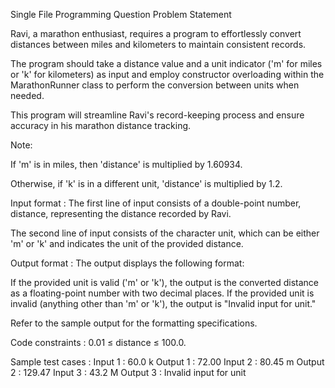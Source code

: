 Single File Programming Question
Problem Statement



Ravi, a marathon enthusiast, requires a program to effortlessly convert distances between miles and kilometers to maintain consistent records.



The program should take a distance value and a unit indicator ('m' for miles or 'k' for kilometers) as input and employ constructor overloading within the MarathonRunner class to perform the conversion between units when needed.



This program will streamline Ravi's record-keeping process and ensure accuracy in his marathon distance tracking.



Note:

If 'm' is in miles, then 'distance' is multiplied by 1.60934.

Otherwise, if 'k' is in a different unit, 'distance' is multiplied by 1.2.

Input format :
The first line of input consists of a double-point number, distance, representing the distance recorded by Ravi.

The second line of input consists of the character unit, which can be either 'm' or 'k' and indicates the unit of the provided distance.

Output format :
The output displays the following format:



If the provided unit is valid ('m' or 'k'), the output is the converted distance as a floating-point number with two decimal places.
If the provided unit is invalid (anything other than 'm' or 'k'), the output is "Invalid input for unit."


Refer to the sample output for the formatting specifications.

Code constraints :
0.01 ≤ distance ≤ 100.0.

Sample test cases :
Input 1 :
60.0
k
Output 1 :
72.00
Input 2 :
80.45
m
Output 2 :
129.47
Input 3 :
43.2
M
Output 3 :
Invalid input for unit